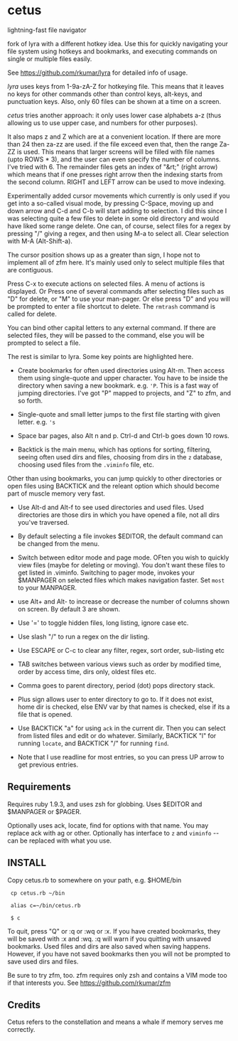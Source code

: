cetus
=====

lightning-fast file navigator

fork of lyra with a different hotkey idea. Use this for quickly navigating your file system using hotkeys
and bookmarks, and executing commands on single or multiple files easily.

See https://github.com/rkumar/lyra for detailed info of usage.

*lyra* uses keys from 1-9a-zA-Z for hotkeying file. This means that it leaves no keys
for other commands other than control keys, alt-keys, and punctuation keys. Also,
only 60 files can be shown at a time on a screen.

*cetus* tries another approach: it only uses lower case alphabets a-z (thus allowing us to use upper case, and numbers for other purposes).

It also maps z and Z which are at a convenient location. If there are more than 24 then za-zz are used. if the file exceed even that, then the range Za-ZZ is used. This means that larger screens will be filled with file names (upto ROWS * 3), and the user can even specify the number of columns. I've tried with 6. The remainder files gets an index of "&rt;" (right arrow) which means that if one presses right arrow then the indexing starts from the second column. RIGHT and LEFT arrow can be used to move indexing.

Experimentally added cursor movements which currently is only used if you get into a so-called visual mode, by pressing C-Space, moving up and down arrow and C-d and C-b will start adding to selection.
I did this since I was selecting quite a few files to delete in some old directory and would have liked some range delete. One can, of course, select files for a regex by pressing "/" giving a regex, and then using M-a to select all. Clear selection with M-A (Alt-Shift-a).

The cursor position shows up as a greater than sign, I hope not to implement all of zfm here. It's mainly used only to select multiple files that are contiguous.


Press C-x to execute actions on selected files. A menu of actions is displayed.
Or Press one of several commands after selecting files such as "D" for delete, or "M" to use your man-pager.
Or else press "D" and you will be prompted to enter a file shortcut to delete. The `rmtrash` command is called for delete.

You can bind other capital letters to any external command. If there are selected files, they will be passed to the command, else you will be prompted to select a file.

The rest is similar to lyra. Some key points are highlighted here.

* Create bookmarks for often used directories using Alt-m. Then access them using single-quote and upper character.
  You have to be inside the directory when saving a new bookmark. e.g. `'P`. This is a fast way of jumping directories. I've got "P" mapped to projects, and "Z" to zfm, and so forth. 

* Single-quote and small letter jumps to the first file starting with given letter. e.g. `'s`

* Space bar pages, also Alt n and p. Ctrl-d and Ctrl-b goes down 10 rows.

* Backtick is the main menu, which has options for sorting, filtering, seeing often used dirs and files, choosing from dirs in the `z` database, choosing used files from the `.viminfo` file, etc.

Other than using bookmarks, you can jump quickly to other directories or open files using BACKTICK and the releant option which should become part of muscle memory very fast. 

* Use Alt-d and Alt-f to see used directories and used files. Used directories are those dirs in which you have opened a file, not all dirs you've traversed.

* By default selecting a file invokes $EDITOR, the default command can be changed from the menu.

* Switch between editor mode and page mode. OFten you wish to quickly view files (maybe for deleting or moving). You don't want these files to get listed in .viminfo. Switching to pager mode, invokes your $MANPAGER on selected files which makes navigation faster. Set `most` to your MANPAGER.

* use Alt+ and Alt- to increase or decrease the number of columns shown on screen. By default 3 are shown. 

* Use '=' to toggle hidden files, long listing, ignore case etc.

* Use slash "/" to run a regex on the dir listing.

* Use ESCAPE or C-c to clear any filter, regex, sort order, sub-listing etc

* TAB switches between various views such as order by modified time, order by access time, dirs only, oldest files etc.

* Comma goes to parent directory, period (dot) pops directory stack.

* Plus sign allows user to enter directory to go to. If it does not exist, home dir is checked, else ENV var by that names is checked, else if its a file that is opened.

* Use BACKTICK "a" for using `ack` in the current dir. Then you can select from listed files and edit or do whatever. Similarly, BACKTICK "l" for running `locate`, and BACKTICK "/" for running `find`.

* Note that I use readline for most entries, so you can press UP arrow to get previous entries.


## Requirements ##

Requires ruby 1.9.3, and uses zsh for globbing. 
Uses $EDITOR and $MANPAGER or $PAGER.

Optionally uses ack, locate, find for options with that name. You may replace ack with ag or other.
Optionally has interface to `z` and `viminfo` -- can be replaced with what you use.

## INSTALL ##

Copy cetus.rb to somewhere on your path, e.g. $HOME/bin

     cp cetus.rb ~/bin

     alias c=~/bin/cetus.rb

     $ c

To quit, press "Q" or :q or :wq or :x. If you have created bookmarks, they will be saved with :x and :wq. :q will warn if you quitting with unsaved bookmarks. Used files and dirs are also saved when saving happens. However, if you have not saved bookmarks then you will not be prompted to save used dirs and files.

Be sure to try zfm, too. zfm requires only zsh and contains a VIM mode too if that interests you.
See https://github.com/rkumar/zfm

## Credits ##

Cetus refers to the constellation and means a whale if memory serves me correctly.

